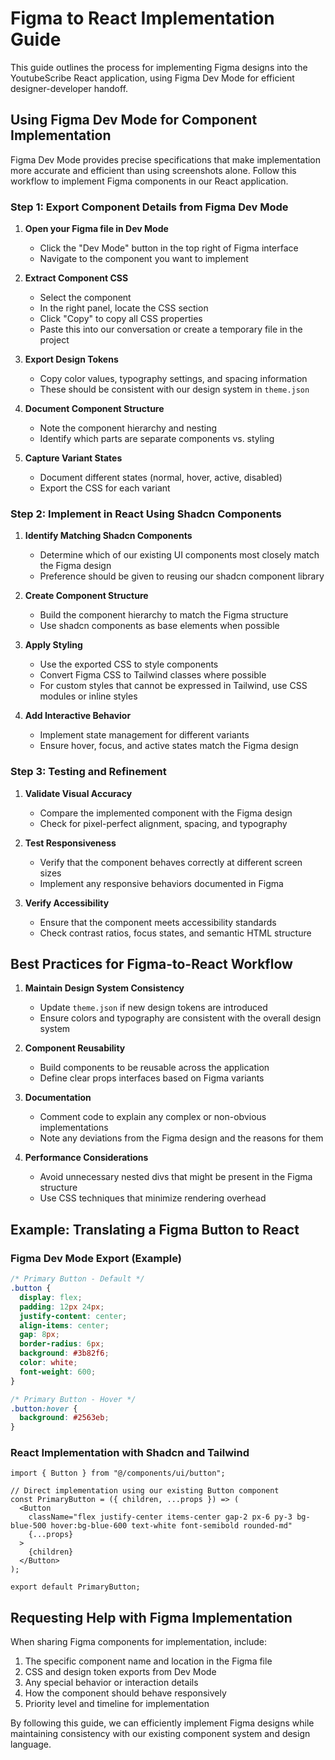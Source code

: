 # Figma to React Implementation Guide

This guide outlines the process for implementing Figma designs into the YoutubeScribe React application, using Figma Dev Mode for efficient designer-developer handoff.

## Using Figma Dev Mode for Component Implementation

Figma Dev Mode provides precise specifications that make implementation more accurate and efficient than using screenshots alone. Follow this workflow to implement Figma components in our React application.

### Step 1: Export Component Details from Figma Dev Mode

1. **Open your Figma file in Dev Mode**
   - Click the "Dev Mode" button in the top right of Figma interface
   - Navigate to the component you want to implement

2. **Extract Component CSS**
   - Select the component
   - In the right panel, locate the CSS section
   - Click "Copy" to copy all CSS properties
   - Paste this into our conversation or create a temporary file in the project

3. **Export Design Tokens**
   - Copy color values, typography settings, and spacing information
   - These should be consistent with our design system in `theme.json`

4. **Document Component Structure**
   - Note the component hierarchy and nesting
   - Identify which parts are separate components vs. styling

5. **Capture Variant States**
   - Document different states (normal, hover, active, disabled)
   - Export the CSS for each variant

### Step 2: Implement in React Using Shadcn Components

1. **Identify Matching Shadcn Components**
   - Determine which of our existing UI components most closely match the Figma design
   - Preference should be given to reusing our shadcn component library

2. **Create Component Structure**
   - Build the component hierarchy to match the Figma structure
   - Use shadcn components as base elements when possible

3. **Apply Styling**
   - Use the exported CSS to style components
   - Convert Figma CSS to Tailwind classes where possible
   - For custom styles that cannot be expressed in Tailwind, use CSS modules or inline styles

4. **Add Interactive Behavior**
   - Implement state management for different variants
   - Ensure hover, focus, and active states match the Figma design

### Step 3: Testing and Refinement

1. **Validate Visual Accuracy**
   - Compare the implemented component with the Figma design
   - Check for pixel-perfect alignment, spacing, and typography

2. **Test Responsiveness**
   - Verify that the component behaves correctly at different screen sizes
   - Implement any responsive behaviors documented in Figma

3. **Verify Accessibility**
   - Ensure that the component meets accessibility standards
   - Check contrast ratios, focus states, and semantic HTML structure

## Best Practices for Figma-to-React Workflow

1. **Maintain Design System Consistency**
   - Update `theme.json` if new design tokens are introduced
   - Ensure colors and typography are consistent with the overall design system

2. **Component Reusability**
   - Build components to be reusable across the application
   - Define clear props interfaces based on Figma variants

3. **Documentation**
   - Comment code to explain any complex or non-obvious implementations
   - Note any deviations from the Figma design and the reasons for them

4. **Performance Considerations**
   - Avoid unnecessary nested divs that might be present in the Figma structure
   - Use CSS techniques that minimize rendering overhead

## Example: Translating a Figma Button to React

### Figma Dev Mode Export (Example)
```css
/* Primary Button - Default */
.button {
  display: flex;
  padding: 12px 24px;
  justify-content: center;
  align-items: center;
  gap: 8px;
  border-radius: 6px;
  background: #3b82f6;
  color: white;
  font-weight: 600;
}

/* Primary Button - Hover */
.button:hover {
  background: #2563eb;
}
```

### React Implementation with Shadcn and Tailwind
```tsx
import { Button } from "@/components/ui/button";

// Direct implementation using our existing Button component
const PrimaryButton = ({ children, ...props }) => (
  <Button 
    className="flex justify-center items-center gap-2 px-6 py-3 bg-blue-500 hover:bg-blue-600 text-white font-semibold rounded-md"
    {...props}
  >
    {children}
  </Button>
);

export default PrimaryButton;
```

## Requesting Help with Figma Implementation

When sharing Figma components for implementation, include:

1. The specific component name and location in the Figma file
2. CSS and design token exports from Dev Mode
3. Any special behavior or interaction details
4. How the component should behave responsively
5. Priority level and timeline for implementation

By following this guide, we can efficiently implement Figma designs while maintaining consistency with our existing component system and design language.
